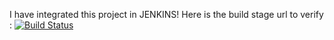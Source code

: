 I have integrated this project in JENKINS! Here is the build stage url to verify :
[![Build Status](http://localhost:8080/job/SeleniumPythonTesting/badge/icon)](http://localhost:8080/job/SeleniumPythonTesting/)
